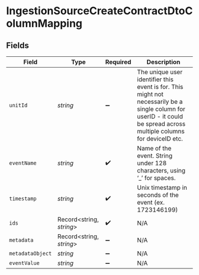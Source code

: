 # IngestionSourceCreateContractDtoColumnMapping


## Fields

| Field                                                                                                                                                                 | Type                                                                                                                                                                  | Required                                                                                                                                                              | Description                                                                                                                                                           |
| --------------------------------------------------------------------------------------------------------------------------------------------------------------------- | --------------------------------------------------------------------------------------------------------------------------------------------------------------------- | --------------------------------------------------------------------------------------------------------------------------------------------------------------------- | --------------------------------------------------------------------------------------------------------------------------------------------------------------------- |
| `unitId`                                                                                                                                                              | *string*                                                                                                                                                              | :heavy_minus_sign:                                                                                                                                                    | The unique user identifier this event is for. This might not necessarily be a single column for userID - it could be spread across multiple columns for deviceID etc. |
| `eventName`                                                                                                                                                           | *string*                                                                                                                                                              | :heavy_check_mark:                                                                                                                                                    | Name of the event. String under 128 characters, using ‘_’ for spaces.                                                                                                 |
| `timestamp`                                                                                                                                                           | *string*                                                                                                                                                              | :heavy_check_mark:                                                                                                                                                    | Unix timestamp in seconds of the event (ex. 1723146199)                                                                                                               |
| `ids`                                                                                                                                                                 | Record<string, *string*>                                                                                                                                              | :heavy_check_mark:                                                                                                                                                    | N/A                                                                                                                                                                   |
| `metadata`                                                                                                                                                            | Record<string, *string*>                                                                                                                                              | :heavy_minus_sign:                                                                                                                                                    | N/A                                                                                                                                                                   |
| `metadataObject`                                                                                                                                                      | *string*                                                                                                                                                              | :heavy_minus_sign:                                                                                                                                                    | N/A                                                                                                                                                                   |
| `eventValue`                                                                                                                                                          | *string*                                                                                                                                                              | :heavy_minus_sign:                                                                                                                                                    | N/A                                                                                                                                                                   |